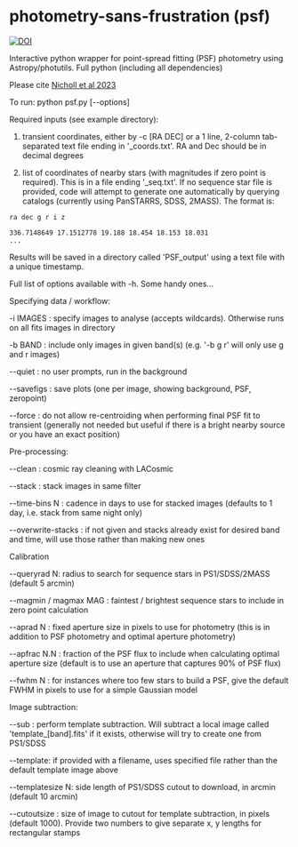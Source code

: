# photometry-sans-frustration (psf)

[![DOI](https://zenodo.org/badge/161163856.svg)](https://zenodo.org/badge/latestdoi/161163856)

Interactive python wrapper for point-spread fitting (PSF) photometry using Astropy/photutils. Full python (including all dependencies)

Please cite [Nicholl et al 2023](https://ui.adsabs.harvard.edu/abs/2023ApJ...954L..28N/abstract)

To run: 
    python psf.py [--options]

Required inputs (see example directory): 

  1. transient coordinates, either by -c [RA DEC] or a 1 line, 2-column tab-separated text file ending in '_coords.txt'. RA and Dec should be in decimal degrees

  2. list of coordinates of nearby stars (with magnitudes if zero point is required). This is in a file ending '_seq.txt'. If no sequence star file is provided, code will attempt to generate one automatically by querying catalogs (currently using PanSTARRS, SDSS, 2MASS). The format is: 
      
    ra dec g r i z

    336.7148649 17.1512778 19.188 18.454 18.153 18.031
    ...

Results will be saved in a directory called 'PSF_output' using a text file with a unique timestamp.

Full list of options available with -h. Some handy ones...


Specifying data / workflow:

  -i IMAGES : specify images to analyse (accepts wildcards). Otherwise runs on all fits images in directory
  
  -b BAND : include only images in given band(s) (e.g. '-b g r' will only use g and r images)
  
  --quiet : no user prompts, run in the background

  --savefigs : save plots (one per image, showing background, PSF, zeropoint)
  
  --force : do not allow re-centroiding when performing final PSF fit to transient (generally not needed but useful if there is a bright nearby source or you have an exact position)
  
  
Pre-processing:

  --clean : cosmic ray cleaning with LACosmic
  
  --stack : stack images in same filter
  
  --time-bins N : cadence in days to use for stacked images (defaults to 1 day, i.e. stack from same night only)
  
  --overwrite-stacks : if not given and stacks already exist for desired band and time, will use those rather than making new ones
  
  
Calibration

  --queryrad N: radius to search for sequence stars in PS1/SDSS/2MASS (default 5 arcmin)
 
  --magmin / magmax MAG : faintest / brightest sequence stars to include in zero point calculation
  
  --aprad N : fixed aperture size in pixels to use for photometry (this is in addition to PSF photometry and optimal aperture photometry)
  
  --apfrac N.N : fraction of the PSF flux to include when calculating optimal aperture size (default is to use an aperture that captures 90% of PSF flux)
  
  --fwhm N : for instances where too few stars to build a PSF, give the default FWHM in pixels to use for a simple Gaussian model


Image subtraction:
  
  --sub : perform template subtraction. Will subtract a local image called 'template_[band].fits' if it exists, otherwise will try to create one from PS1/SDSS
  
  --template: if provided with a filename, uses specified file rather than the default template image above
  
  --templatesize N: side length of PS1/SDSS cutout to download, in arcmin (default 10 arcmin)
  
  --cutoutsize : size of image to cutout for template subtraction, in pixels (default 1000). Provide two numbers to give separate x, y lengths for rectangular stamps
  

